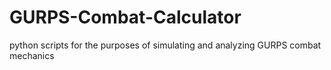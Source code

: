 # GURPS-Combat-Calculator
 python scripts for the purposes of simulating and analyzing GURPS combat mechanics
